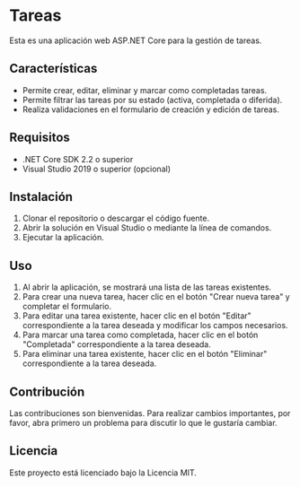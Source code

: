 # Tareas

Esta es una aplicación web ASP.NET Core para la gestión de tareas.

## Características

- Permite crear, editar, eliminar y marcar como completadas tareas.
- Permite filtrar las tareas por su estado (activa, completada o diferida).
- Realiza validaciones en el formulario de creación y edición de tareas.

## Requisitos

- .NET Core SDK 2.2 o superior
- Visual Studio 2019 o superior (opcional)

## Instalación

1. Clonar el repositorio o descargar el código fuente.
2. Abrir la solución en Visual Studio o mediante la línea de comandos.
3. Ejecutar la aplicación.

## Uso

1. Al abrir la aplicación, se mostrará una lista de las tareas existentes.
2. Para crear una nueva tarea, hacer clic en el botón "Crear nueva tarea" y completar el formulario.
3. Para editar una tarea existente, hacer clic en el botón "Editar" correspondiente a la tarea deseada y modificar los campos necesarios.
4. Para marcar una tarea como completada, hacer clic en el botón "Completada" correspondiente a la tarea deseada.
5. Para eliminar una tarea existente, hacer clic en el botón "Eliminar" correspondiente a la tarea deseada.

## Contribución

Las contribuciones son bienvenidas. Para realizar cambios importantes, por favor, abra primero un problema para discutir lo que le gustaría cambiar.

## Licencia

Este proyecto está licenciado bajo la Licencia MIT.
